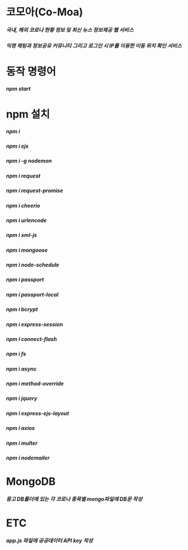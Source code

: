 # 코모아(Co-Moa)
##### 국내, 해외 코로나 현황 정보 및 최신 뉴스 정보제공 웹 서비스
##### 익명 채팅과 정보공유 커뮤니티 그리고 로그인 시 IP를 이용한 이동 위치 확인 서비스

# 동작 명령어
##### npm start

# npm 설치
##### npm i
##### npm i ejs
##### npm i -g nodemon
##### npm i request
##### npm i request-promise
##### npm i cheerio
##### npm i urlencode
##### npm i xml-js
##### npm i mongoose
##### npm i node-schedule
##### npm i passport
##### npm i passport-local
##### npm i bcrypt
##### npm i express-session
##### npm i connect-flash
##### npm i fs
##### npm i async
##### npm i method-override
##### npm i jquery
##### npm i express-ejs-layout
##### npm i axios
##### npm i multer
##### npm i nodemailer


# MongoDB
##### 몽고 DB폴더에 있는 각 코로나 종목별 mongo파일에 DB문 작성

# ETC
##### app.js 파일에 공공데이터 API key 작성
